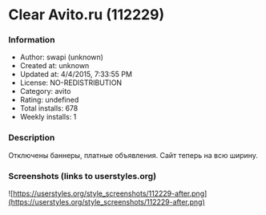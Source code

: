 # Clear Avito.ru (112229)

### Information
- Author: swapi (unknown)
- Created at: unknown
- Updated at: 4/4/2015, 7:33:55 PM
- License: NO-REDISTRIBUTION
- Category: avito
- Rating: undefined
- Total installs: 678
- Weekly installs: 1


### Description
Отключены баннеры, платные объявления. Сайт теперь на всю ширину.


### Screenshots (links to userstyles.org)
![https://userstyles.org/style_screenshots/112229-after.png](https://userstyles.org/style_screenshots/112229-after.png)


